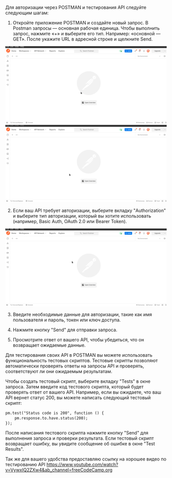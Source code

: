 Для авторизации через POSTMAN и тестирования API следуйте следующим шагам:

1. Откройте приложение POSTMAN и создайте новый запрос.
    В Postman запросы — основная рабочая единица. Чтобы выполнить запрос,
    нажмите «+» и выберите его тип. Например: «основной — GET». 
    После укажите URL в адресной строке и щелкните Send.

![](src/main/resources/static/images/postman/request.gif)
![](src/main/resources/static/images/postman/parametr.gif)


2. Если ваш API требует авторизации, выберите вкладку "Authorization" и выберите тип авторизации, 
который вы хотите использовать (например, Basic Auth, OAuth 2.0 или Bearer Token).

![](src/main/resources/static/images/postman/autorization.gif)

3. Введите необходимые данные для авторизации, такие как имя пользователя и пароль,
токен или ключ доступа.

4. Нажмите кнопку "Send" для отправки запроса.

5. Просмотрите ответ от вашего API, чтобы убедиться, что он возвращает ожидаемые данные.

Для тестирования своих API в POSTMAN вы можете использовать функциональность тестовых скриптов.
Тестовые скрипты позволяют автоматически проверять ответы на запросы API и проверять,
соответствуют ли они ожидаемым результатам.

Чтобы создать тестовый скрипт, выберите вкладку "Tests" в окне запроса.
Затем введите код тестового скрипта, который будет проверять ответ от вашего API.
Например, если вы ожидаете, что ваш API вернет статус 200,
вы можете написать следующий тестовый скрипт:

```
pm.test("Status code is 200", function () {
    pm.response.to.have.status(200);
});
```

После написания тестового скрипта нажмите кнопку "Send" для выполнения запроса и проверки результата.
Если тестовый скрипт возвращает ошибку, вы увидите сообщение об ошибке в окне "Test Results".

Так же для вашего удобства предоставляю ссылку на хорошее видео по тестированию API
https://www.youtube.com/watch?v=VywxIQ2ZXw4&ab_channel=freeCodeCamp.org

